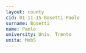 ```yaml
---
layout: county 
cid: 01-11-15-Bosetti-Paolo
surname: Bosetti
name: Paolo
university: Univ. Trento
unita: MobS
---
```

